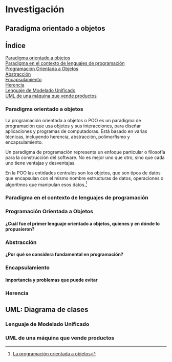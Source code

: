 # Investigación 
## Paradigma orientado a objetos
## Índice
[Paradigma orientado a objetos](#paradigma-orientado-a-objetos)  
[Paradigma en el contexto de lenguajes de programación](#paradigma-en-el-contexto-de-lenguajes-de-programación)  
[Programación Orientada a Objetos](#programación-orientada-a-objetos)  
[Abstracción](#abstracción)  
[Encapsulamiento](#encapsulamiento)  
[Herencia](#herencia)  
[Lenguaje de Modelado Unificado](#lenguaje-de-modelado-unificado)  
[UML de una máquina que vende productos](#uml-de-una-máquina-que-vende-productos)  
  
### Paradigma orientado a objetos 
<div class=pull-right>
  
La programación orientada a objetos o POO es un paradigma de programación que usa objetos y sus interacciones, para diseñar aplicaciones y programas de computadoras. Está basado en varias técnicas, incluyendo herencia, abstracción, polimorfismo y encapsulamiento.    
      
Un paradigma de programación representa un enfoque particular o filosofía para la construcción del software. No es mejor uno que otro, sino que cada uno tiene ventajas y desventajas.  
  
En la POO las entidades centrales son los objetos, que son tipos de datos que encapsulan con el mismo nombre estructuras de datos, operaciones o algoritmos que manipulan esos datos.[^1]  

[^1]: [La programación orientada a objetos](http://dis.um.es/~lopezquesada/documentos/IES_1415/IAW/curso/UT3/ActividadesAlumnos/java7/paginas/pag1.html)  
<div/>
  
### Paradigma en el contexto de lenguajes de programación

### Programación Orientada a Objetos
#### ¿Cuál fue el primer lenguaje orientado a objetos, quienes y en dónde lo propusieron? 
### Abstracción
#### ¿Por qué se considera fundamental en programación? 
### Encapsulamiento
#### Importancia y problemas que puede evitar
### Herencia

## UML: Diagrama de clases
### Lenguaje de Modelado Unificado
### UML de una máquina que vende productos

